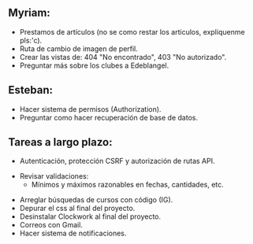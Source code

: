 ## Myriam:

- Prestamos de artículos (no se como restar los articulos, expliquenme pls:'c).
- Ruta de cambio de imagen de perfil.
- Crear las vistas de: 404 "No encontrado", 403 "No autorizado".
- Preguntar más sobre los clubes a Edeblangel.

## Esteban:

- Hacer sistema de permisos (Authorization).
- Preguntar como hacer recuperación de base de datos.

## Tareas a largo plazo:

- Autenticación, protección CSRF y autorización de rutas API.
* Revisar validaciones:
  - Mínimos y máximos razonables en fechas, cantidades, etc.
- Arreglar búsquedas de cursos con código (IG).
- Depurar el css al final del proyecto.
- Desinstalar Clockwork al final del proyecto.
- Correos con Gmail.
- Hacer sistema de notificaciones.
